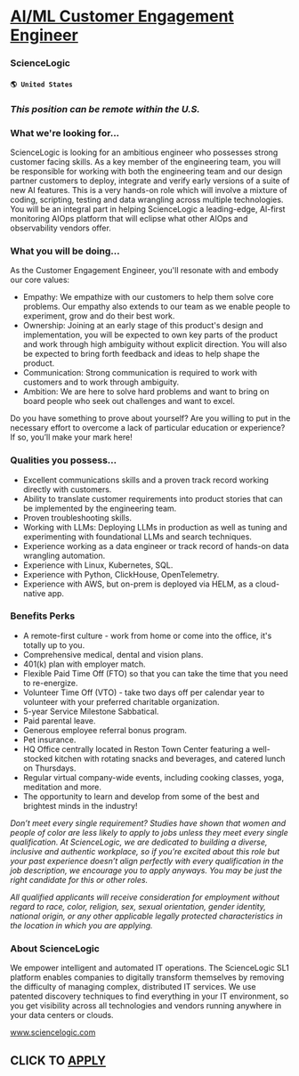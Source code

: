 # [AI/ML Customer Engagement Engineer](https://www.remotewlb.com/apply/ai-ml-customer-engagement-engineer-68001)  
### ScienceLogic  
#### `🌎 United States`  

### *This position can be remote within the U.S.*

### What we're looking for...

ScienceLogic is looking for an ambitious engineer who possesses strong customer facing skills. As a key member of the engineering team, you will be responsible for working with both the engineering team and our design partner customers to deploy, integrate and verify early versions of a suite of new AI features. This is a very hands-on role which will involve a mixture of coding, scripting, testing and data wrangling across multiple technologies. You will be an integral part in helping ScienceLogic a leading-edge, AI-first monitoring AIOps platform that will eclipse what other AIOps and observability vendors offer.

### What you will be doing...

As the Customer Engagement Engineer, you'll resonate with and embody our core values:

  * Empathy: We empathize with our customers to help them solve core problems. Our empathy also extends to our team as we enable people to experiment, grow and do their best work.
  * Ownership: Joining at an early stage of this product's design and implementation, you will be expected to own key parts of the product and work through high ambiguity without explicit direction. You will also be expected to bring forth feedback and ideas to help shape the product.
  * Communication: Strong communication is required to work with customers and to work through ambiguity.
  * Ambition: We are here to solve hard problems and want to bring on board people who seek out challenges and want to excel.

Do you have something to prove about yourself? Are you willing to put in the necessary effort to overcome a lack of particular education or experience? If so, you’ll make your mark here!

### Qualities you possess...

  * Excellent communications skills and a proven track record working directly with customers.
  * Ability to translate customer requirements into product stories that can be implemented by the engineering team.
  * Proven troubleshooting skills.
  * Working with LLMs: Deploying LLMs in production as well as tuning and experimenting with foundational LLMs and search techniques.
  * Experience working as a data engineer or track record of hands-on data wrangling automation.
  * Experience with Linux, Kubernetes, SQL.
  * Experience with Python, ClickHouse, OpenTelemetry.
  * Experience with AWS, but on-prem is deployed via HELM, as a cloud-native app.

### Benefits Perks

  * A remote-first culture - work from home or come into the office, it's totally up to you.
  * Comprehensive medical, dental and vision plans.
  * 401(k) plan with employer match.
  * Flexible Paid Time Off (FTO) so that you can take the time that you need to re-energize.
  * Volunteer Time Off (VTO) - take two days off per calendar year to volunteer with your preferred charitable organization.
  * 5-year Service Milestone Sabbatical.
  * Paid parental leave.
  * Generous employee referral bonus program.
  * Pet insurance.
  * HQ Office centrally located in Reston Town Center featuring a well-stocked kitchen with rotating snacks and beverages, and catered lunch on Thursdays.
  * Regular virtual company-wide events, including cooking classes, yoga, meditation and more.
  * The opportunity to learn and develop from some of the best and brightest minds in the industry!

 _Don’t meet every single requirement? Studies have shown that women and people of color are less likely to apply to jobs unless they meet every single qualification. At ScienceLogic, we are dedicated to building a diverse, inclusive and authentic workplace, so if you’re excited about this role but your past experience doesn’t align perfectly with every qualification in the job description, we encourage you to apply anyways. You may be just the right candidate for this or other roles._

 _All qualified applicants will receive consideration for employment without regard to race, color, religion, sex, sexual orientation, gender identity, national origin, or any other applicable legally protected characteristics in the location in which you are applying._

### About ScienceLogic

We empower intelligent and automated IT operations. The ScienceLogic SL1 platform enables companies to digitally transform themselves by removing the difficulty of managing complex, distributed IT services. We use patented discovery techniques to find everything in your IT environment, so you get visibility across all technologies and vendors running anywhere in your data centers or clouds.

www.sciencelogic.com

  
## CLICK TO [APPLY](https://www.remotewlb.com/apply/ai-ml-customer-engagement-engineer-68001)

